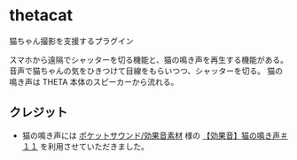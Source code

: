 # thetacat

猫ちゃん撮影を支援するプラグイン

スマホから遠隔でシャッターを切る機能と、猫の鳴き声を再生する機能がある。
音声で猫ちゃんの気をひきつけて目線をもらいつつ、シャッターを切る。
猫の鳴き声は THETA 本体のスピーカーから流れる。

## クレジット

* 猫の鳴き声には [ポケットサウンド/効果音素材](https://pocket-se.info/) 様の [【効果音】猫の鳴き声＃１１](https://pocket-se.info/archives/81/) を利用させていただきました。
